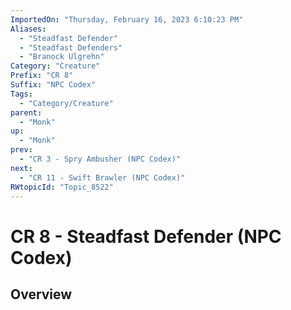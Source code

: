 ```yaml
---
ImportedOn: "Thursday, February 16, 2023 6:10:23 PM"
Aliases:
  - "Steadfast Defender"
  - "Steadfast Defenders"
  - "Branock Ulgrehn"
Category: "Creature"
Prefix: "CR 8"
Suffix: "NPC Codex"
Tags:
  - "Category/Creature"
parent:
  - "Monk"
up:
  - "Monk"
prev:
  - "CR 3 - Spry Ambusher (NPC Codex)"
next:
  - "CR 11 - Swift Brawler (NPC Codex)"
RWtopicId: "Topic_8522"
---
```

# CR 8 - Steadfast Defender (NPC Codex)
## Overview
